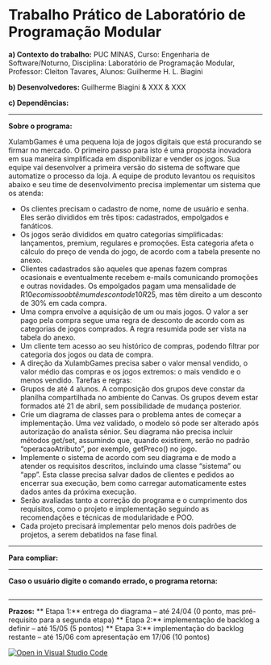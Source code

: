 # Trabalho Prático de Laboratório de Programação Modular

**a) Contexto do trabalho:** PUC MINAS, Curso: Engenharia de Software/Noturno, Disciplina: Laboratório de Programação Modular, Professor: Cleiton Tavares, Alunos: Guilherme H. L. Biagini

**b) Desenvolvedores:** Guilherme Biagini & XXX & XXX

**c) Dependências:**


---------------------------------------------------------------------------------------------------------------------------------

**Sobre o programa:**

XulambGames é uma pequena loja de jogos digitais que está procurando se firmar no mercado. O primeiro
passo para isto é uma proposta inovadora em sua maneira simplificada em disponibilizar e vender os jogos. Sua equipe
vai desenvolver a primeira versão do sistema de software que automatize o processo da loja. A equipe de produto
levantou os requisitos abaixo e seu time de desenvolvimento precisa implementar um sistema que os atenda:

* Os clientes precisam o cadastro de nome, nome de usuário e senha. Eles serão divididos em três tipos:
cadastrados, empolgados e fanáticos.
* Os jogos serão divididos em quatro categorias simplificadas: lançamentos, premium, regulares e promoções.
Esta categoria afeta o cálculo do preço de venda do jogo, de acordo com a tabela presente no anexo.
* Clientes cadastrados são aqueles que apenas fazem compras ocasionais e eventualmente recebem e-mails
comunicando promoções e outras novidades. Os empolgados pagam uma mensalidade de R$10 e com isso
obtêm um desconto de 10% em cada compra realizada. Já os fanáticos pagam uma mensalidade mais alta,
R$25, mas têm direito a um desconto de 30% em cada compra.
* Uma compra envolve a aquisição de um ou mais jogos. O valor a ser pago pela compra segue uma regra de
desconto de acordo com as categorias de jogos comprados. A regra resumida pode ser vista na tabela do anexo.
* Um cliente tem acesso ao seu histórico de compras, podendo filtrar por categoria dos jogos ou data de compra.
* A direção da XulambGames precisa saber o valor mensal vendido, o valor médio das compras e os jogos
extremos: o mais vendido e o menos vendido.
Tarefas e regras:
* Grupos de até 4 alunos. A composição dos grupos deve constar da planilha compartilhada no ambiente do
Canvas. Os grupos devem estar formados até 21 de abril, sem possibilidade de mudança posterior.
* Crie um diagrama de classes para o problema antes de começar a implementação. Uma vez validado, o modelo
só pode ser alterado após autorização do analista sênior. Seu diagrama não precisa incluir métodos get/set,
assumindo que, quando existirem, serão no padrão “operacaoAtributo”, por exemplo, getPreco() no jogo.
* Implemente o sistema de acordo com seu diagrama e de modo a atender os requisitos descritos, incluindo
uma classe “sistema” ou “app”. Esta classe precisa salvar dados de clientes e pedidos ao encerrar sua execução,
bem como carregar automaticamente estes dados antes da próxima execução.
* Serão avaliadas tanto a correção do programa e o cumprimento dos requisitos, como o projeto e
implementação seguindo as recomendações e técnicas de modularidade e POO.
* Cada projeto precisará implementar pelo menos dois padrões de projetos, a serem debatidos na fase final.

--------------------------------------------------------------------------------------------------------------------------------------

**Para compliar:**



--------------------------------------------------------------------------------------------------------------------------------------

**Caso o usuário digite o comando errado, o programa retorna:**  
```

```
-----------------------------------------------------------------------------------------------------------------------------------

**Prazos:**
** Etapa 1:** entrega do diagrama – até 24/04 (0 ponto, mas pré-requisito para a segunda etapa)
** Etapa 2:** implementação de backlog a definir – até 15/05 (5 pontos)
** Etapa 3:** implementação do backlog restante – até 15/06 com apresentação em 17/06 (10 pontos)


[![Open in Visual Studio Code](https://classroom.github.com/assets/open-in-vscode-c66648af7eb3fe8bc4f294546bfd86ef473780cde1dea487d3c4ff354943c9ae.svg)](https://classroom.github.com/online_ide?assignment_repo_id=7794729&assignment_repo_type=AssignmentRepo)



